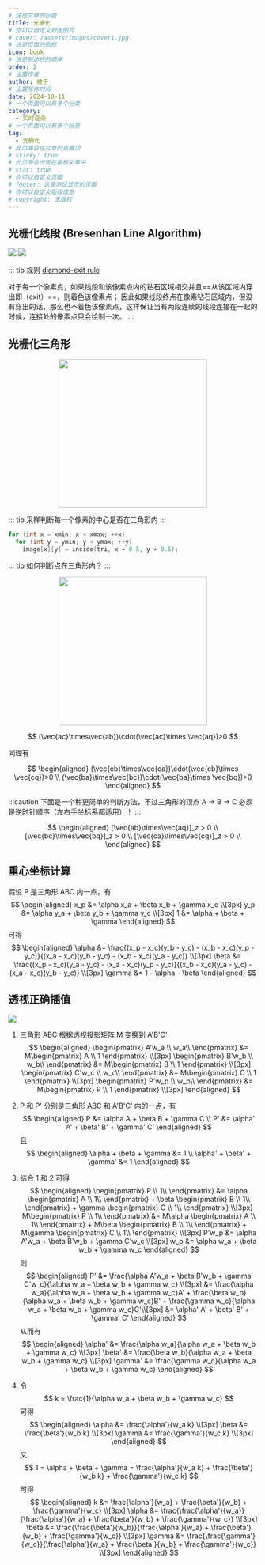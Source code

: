 ```yaml
---
# 这是文章的标题
title: 光栅化
# 你可以自定义封面图片
# cover: /assets/images/cover1.jpg
# 这是页面的图标
icon: book
# 这是侧边栏的顺序
order: 2
# 设置作者
author: 被子
# 设置写作时间
date: 2024-10-11
# 一个页面可以有多个分类
category:
  - 实时渲染
# 一个页面可以有多个标签
tag:
  - 光栅化
# 此页面会在文章列表置顶
# sticky: true
# 此页面会出现在星标文章中
# star: true
# 你可以自定义页脚
# footer: 这是测试显示的页脚
# 你可以自定义版权信息
# copyright: 无版权
---
```


## 光栅化线段 (Bresenhan Line Algorithm)
![](/rtr/images/rasterize_5.png)
![](/rtr/images/rasterize_4.png)

::: tip 规则
[diamond-exit rule](https://registry.khronos.org/OpenGL/specs/gl/glspec33.core.pdf#page=126&zoom=100,168,674)

对于每一个像素点，如果线段和该像素点内的钻石区域相交并且==从该区域内穿出即（exit）==，则着色该像素点； 因此如果线段终点在像素钻石区域内，但没有穿出的话，那么也不着色该像素点，这样保证当有两段连续的线段连接在一起的时候，连接处的像素点只会绘制一次。
:::


## 光栅化三角形
<div style="text-align: center;">
<img src="/rtr/images/rasterize_1.png" width="300" height="300"/>
</div>

::: tip
采样判断每一个像素的中心是否在三角形内
:::

```C++
for (int x = xmin; x < xmax; ++x)
  for (int y = ymin; y < ymax; ++y)
    image[x][y] = inside(tri, x + 0.5, y + 0.5);
```

::: tip 如何判断点在三角形内？
:::
<div style="text-align: center;">
<img src="/rtr/images/rasterize_2.png" width="300" height="300"/>
</div>

$$
(\vec{ac}\times\vec{ab})\cdot(\vec{ac}\times \vec{aq})>0
$$

同理有

$$
\begin{aligned}
(\vec{cb}\times\vec{ca})\cdot(\vec{cb}\times \vec{cq})>0 \\
(\vec{ba}\times\vec{bc})\cdot(\vec{ba}\times \vec{bq})>0
\end{aligned}
$$

:::caution
下面是一个种更简单的判断方法，不过三角形的顶点 A → B → C 必须是逆时针顺序（左右手坐标系都适用）！
:::

$$
\begin{aligned}
[\vec{ab}\times\vec{aq}]_z > 0 \\
[\vec{bc}\times\vec{bq}]_z > 0 \\
[\vec{ca}\times\vec{cq}]_z > 0 \\
\end{aligned}
$$

## 重心坐标计算
假设 P 是三角形 ABC 内一点，有
$$
\begin{aligned}
x_p &= \alpha x_a + \beta x_b + \gamma x_c \\[3px]
y_p &= \alpha y_a + \beta y_b + \gamma y_c \\[3px]
1 &= \alpha + \beta + \gamma
\end{aligned}
$$
可得
$$
\begin{aligned}
\alpha &= \frac{(x_p - x_c)(y_b - y_c) - (x_b - x_c)(y_p - y_c)}{(x_a - x_c)(y_b - y_c) - (x_b - x_c)(y_a - y_c)} \\[3px]
\beta &= \frac{(x_p - x_c)(y_a - y_c) - (x_a - x_c)(y_p - y_c)}{(x_b - x_c)(y_a - y_c) - (x_a - x_c)(y_b - y_c)} \\[3px]
\gamma &= 1 - \alpha - \beta
\end{aligned}
$$

## 透视正确插值
![](/rtr/images/rasterize_3.png)

1. 三角形 ABC 根据透视投影矩阵 M 变换到 A'B'C'
$$
\begin{aligned}
\begin{pmatrix} A'w_a \\ w_a\\ \end{pmatrix} &= M\begin{pmatrix} A \\ 1 \end{pmatrix} \\[3px]
\begin{pmatrix} B'w_b \\ w_b\\ \end{pmatrix} &= M\begin{pmatrix} B \\ 1 \end{pmatrix} \\[3px]
\begin{pmatrix} C'w_c \\ w_c\\ \end{pmatrix} &= M\begin{pmatrix} C \\ 1 \end{pmatrix} \\[3px]
\begin{pmatrix} P'w_p \\ w_p\\ \end{pmatrix} &= M\begin{pmatrix} P \\ 1 \end{pmatrix} \\[3px]
\end{aligned}
$$

2. P 和 P' 分别是三角形 ABC 和 A'B'C' 内的一点，有
$$
\begin{aligned}
P &= \alpha A + \beta B + \gamma C \\
P' &= \alpha' A' + \beta' B' + \gamma' C'
\end{aligned}
$$
且
$$
\begin{aligned}
\alpha + \beta + \gamma &= 1 \\
\alpha' + \beta' + \gamma' &= 1
\end{aligned}
$$

3. 结合 1 和 2 可得
$$
\begin{aligned}
\begin{pmatrix} P \\ 1\\ \end{pmatrix} &= \alpha \begin{pmatrix} A \\ 1\\ \end{pmatrix} + \beta \begin{pmatrix} B \\ 1\\ \end{pmatrix} + \gamma \begin{pmatrix} C \\ 1\\ \end{pmatrix} \\[3px]
M\begin{pmatrix} P \\ 1\\ \end{pmatrix} &= M\alpha \begin{pmatrix} A \\ 1\\ \end{pmatrix} + M\beta \begin{pmatrix} B \\ 1\\ \end{pmatrix} + M\gamma \begin{pmatrix} C \\ 1\\ \end{pmatrix} \\[3px]
P'w_p &= \alpha A'w_a + \beta B'w_b + \gamma C'w_c \\[3px]
w_p &= \alpha w_a + \beta w_b + \gamma w_c
\end{aligned}
$$
则
$$
\begin{aligned}
P' &= \frac{\alpha A'w_a + \beta B'w_b + \gamma C'w_c}{\alpha w_a + \beta w_b + \gamma w_c} \\[3px]
&= \frac{\alpha w_a}{\alpha w_a + \beta w_b + \gamma w_c}A' + \frac{\beta w_b}{\alpha w_a + \beta w_b + \gamma w_c}B' + \frac{\gamma w_c}{\alpha w_a + \beta w_b + \gamma w_c}C'\\[3px]
&= \alpha' A' + \beta' B' + \gamma' C'
\end{aligned}
$$
从而有
$$
\begin{aligned}
\alpha' &= \frac{\alpha w_a}{\alpha w_a + \beta w_b + \gamma w_c} \\[3px]
\beta' &= \frac{\beta w_b}{\alpha w_a + \beta w_b + \gamma w_c} \\[3px]
\gamma' &= \frac{\gamma w_c}{\alpha w_a + \beta w_b + \gamma w_c}
\end{aligned}
$$

4. 令
$$
k = \frac{1}{\alpha w_a + \beta w_b + \gamma w_c}
$$
可得
$$
\begin{aligned}
\alpha &= \frac{\alpha'}{w_a k} \\[3px]
\beta &= \frac{\beta'}{w_b k} \\[3px]
\gamma &= \frac{\gamma'}{w_c k} \\[3px]
\end{aligned}
$$
又
$$
1 = \alpha + \beta + \gamma = \frac{\alpha'}{w_a k} + \frac{\beta'}{w_b k} + \frac{\gamma'}{w_c k}
$$
可得
$$
\begin{aligned}
k &= \frac{\alpha'}{w_a} + \frac{\beta'}{w_b} + \frac{\gamma'}{w_c} \\[3px]
\alpha &= \frac{\frac{\alpha'}{w_a}}{\frac{\alpha'}{w_a} + \frac{\beta'}{w_b} + \frac{\gamma'}{w_c}} \\[3px]
\beta &= \frac{\frac{\beta'}{w_b}}{\frac{\alpha'}{w_a} + \frac{\beta'}{w_b} + \frac{\gamma'}{w_c}} \\[3px]
\gamma &= \frac{\frac{\gamma'}{w_c}}{\frac{\alpha'}{w_a} + \frac{\beta'}{w_b} + \frac{\gamma'}{w_c}} \\[3px]
\end{aligned}
$$
